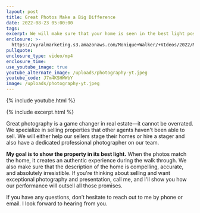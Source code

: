```yaml
---
layout: post
title: Great Photos Make a Big Difference
date: 2022-08-23 05:00:00
tags:
excerpt: We will make sure that your home is seen in the best light possible.
enclosure: >-
  https://vyralmarketing.s3.amazonaws.com/Monique+Walker/+VIdeos/2022/Monique+Walker_Photography.mp4
pullquote:
enclosure_type: video/mp4
enclosure_time:
use_youtube_image: true
youtube_alternate_image: /uploads/photography-yt.jpeg
youtube_code: J7m4KSHWWbY
image: /uploads/photography-yt.jpeg
---
```

{% include youtube.html %}

{% include excerpt.html %}

Great photography is a game changer in real estate—it cannot be overrated. We specialize in selling properties that other agents haven't been able to sell. We will either help our sellers stage their homes or hire a stager and also have a dedicated professional photographer on our team.

**My goal is to show the property in its best light.** When the photos match the home, it creates an authentic experience during the walk through. We also make sure that the description of the home is compelling, accurate, and absolutely irresistible. If you're thinking about selling and want exceptional photography and presentation, call me, and I'll show you how our performance will outsell all those promises.

If you have any questions, don’t hesitate to reach out to me by phone or email. I look forward to hearing from you.